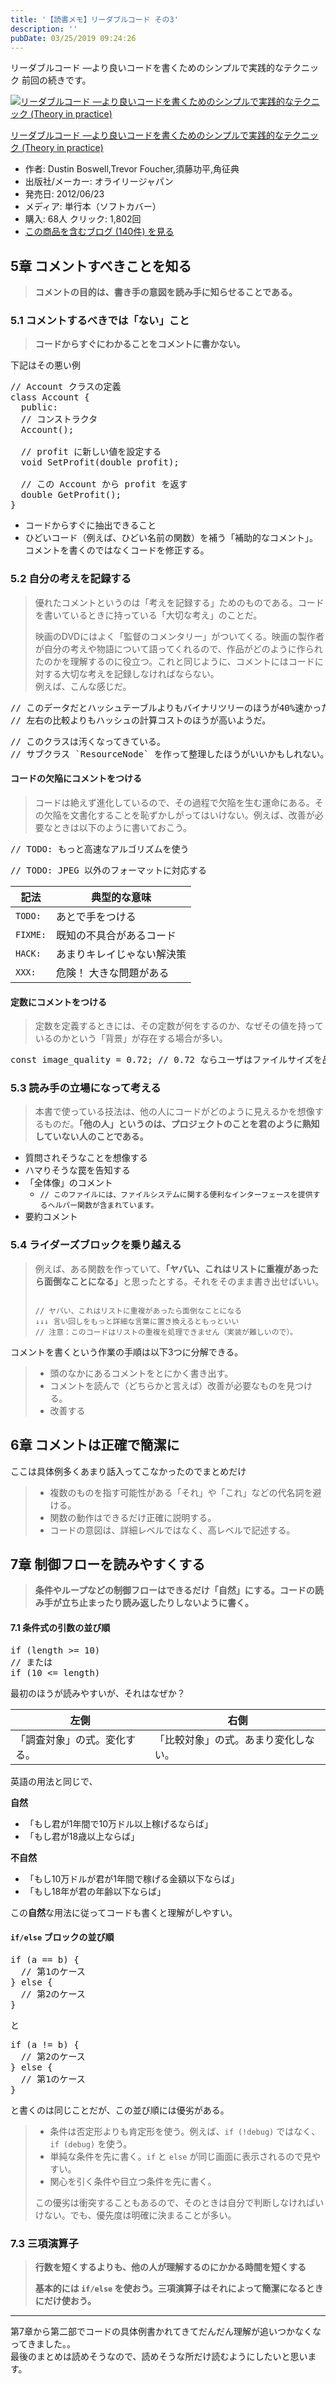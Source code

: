 ```yaml
---
title: '【読書メモ】リーダブルコード その3'
description: ''
pubDate: 03/25/2019 09:24:26
---
```


<p>リーダブルコード ―より良いコードを書くためのシンプルで実践的なテクニック 前回の続きです。</p>

<p><div class="hatena-asin-detail"><a href="http://www.amazon.co.jp/exec/obidos/ASIN/4873115655/hatena-blog-22/"><img src="https://cdn-ak.f.st-hatena.com/images/fotolife/j/jotaki/20190726/20190726111902.jpg" class="hatena-asin-detail-image" alt="リーダブルコード ―より良いコードを書くためのシンプルで実践的なテクニック (Theory in practice)" title="リーダブルコード ―より良いコードを書くためのシンプルで実践的なテクニック (Theory in practice)"></a><div class="hatena-asin-detail-info"><p class="hatena-asin-detail-title"><a href="http://www.amazon.co.jp/exec/obidos/ASIN/4873115655/hatena-blog-22/">リーダブルコード ―より良いコードを書くためのシンプルで実践的なテクニック (Theory in practice)</a></p><ul><li><span class="hatena-asin-detail-label">作者:</span> Dustin Boswell,Trevor Foucher,須藤功平,角征典</li><li><span class="hatena-asin-detail-label">出版社/メーカー:</span> オライリージャパン</li><li><span class="hatena-asin-detail-label">発売日:</span> 2012/06/23</li><li><span class="hatena-asin-detail-label">メディア:</span> 単行本（ソフトカバー）</li><li><span class="hatena-asin-detail-label">購入</span>: 68人 <span class="hatena-asin-detail-label">クリック</span>: 1,802回</li><li><a href="http://d.hatena.ne.jp/asin/4873115655/hatena-blog-22" target="_blank">この商品を含むブログ (140件) を見る</a></li></ul></div><div class="hatena-asin-detail-foot"></div></div></p>

<h2>5章 コメントすべきことを知る</h2>

<blockquote><p><strong>コメントの目的は、書き手の意図を読み手に知らせることである。</strong></p></blockquote>

<h3>5.1 コメントするべきでは「ない」こと</h3>

<blockquote><p><strong>コードからすぐにわかることをコメントに書かない。</strong></p></blockquote>

<p>下記はその悪い例</p>

<pre class="code lang-c" data-lang="c" data-unlink><span class="synComment">// Account クラスの定義</span>
class Account {
  <span class="synStatement">public</span>:
  <span class="synComment">// コンストラクタ</span>
  Account();

  <span class="synComment">// profit に新しい値を設定する</span>
  <span class="synType">void</span> SetProfit(<span class="synType">double</span> profit);

  <span class="synComment">// この Account から profit を返す</span>
  <span class="synType">double</span> GetProfit();
}
</pre>

<ul>
<li>コードからすぐに抽出できること</li>
<li>ひどいコード（例えば、ひどい名前の関数）を補う「補助的なコメント」。<br/>
コメントを書くのではなくコードを修正する。</li>
</ul>

<h3>5.2 自分の考えを記録する</h3>

<blockquote><p>優れたコメントというのは「考えを記録する」ためのものである。コードを書いているときに持っている「大切な考え」のことだ。</p>

<p>映画のDVDにはよく「監督のコメンタリー」がついてくる。映画の製作者が自分の考えや物語について語ってくれるので、作品がどのように作られたのかを理解するのに役立つ。これと同じように、コメントにはコードに対する大切な考えを記録しなければならない。<br/>
例えば、こんな感じだ。</p></blockquote>

<pre class="code" data-lang="" data-unlink>// このデータだとハッシュテーブルよりもバイナリツリーのほうが40%速かった。
// 左右の比較よりもハッシュの計算コストのほうが高いようだ。</pre>

<pre class="code" data-lang="" data-unlink>// このクラスは汚くなってきている。
// サブクラス `ResourceNode` を作って整理したほうがいいかもしれない。</pre>

<h4>コードの欠陥にコメントをつける</h4>

<blockquote><p>コードは絶えず進化しているので、その過程で欠陥を生む運命にある。その欠陥を文書化することを恥ずかしがってはいけない。例えば、改善が必要なときは以下のように書いておこう。</p></blockquote>

<pre class="code" data-lang="" data-unlink>// TODO: もっと高速なアルゴリズムを使う</pre>

<pre class="code" data-lang="" data-unlink>// TODO: JPEG 以外のフォーマットに対応する</pre>

<table>
<thead>
<tr>
<th> 記法     </th>
<th> 典型的な意味               </th>
</tr>
</thead>
<tbody>
<tr>
<td> <code>TODO:</code>  </td>
<td> あとで手をつける           </td>
</tr>
<tr>
<td> <code>FIXME:</code> </td>
<td> 既知の不具合があるコード   </td>
</tr>
<tr>
<td> <code>HACK:</code>  </td>
<td> あまりキレイじゃない解決策 </td>
</tr>
<tr>
<td> <code>XXX:</code>   </td>
<td> 危険！ 大きな問題がある    </td>
</tr>
</tbody>
</table>

<h4>定数にコメントをつける</h4>

<blockquote><p>定数を定義するときには、その定数が何をするのか、なぜその値を持っているのかという「背景」が存在する場合が多い。</p></blockquote>

<pre class="code" data-lang="" data-unlink>const image_quality = 0.72; // 0.72 ならユーザはファイルサイズを品質の面で妥協できる</pre>

<h3>5.3 読み手の立場になって考える</h3>

<blockquote><p>本書で使っている技法は、他の人にコードがどのように見えるかを想像するものだ。<strong>「他の人」というのは、プロジェクトのことを君のように熟知していない人のことである。</strong></p></blockquote>

<ul>
<li>質問されそうなことを想像する</li>
<li>ハマりそうな罠を告知する</li>
<li>「全体像」のコメント

<ul>
<li><code>// このファイルには、ファイルシステムに関する便利なインターフェースを提供するヘルパー関数が含まれています。</code></li>
</ul>
</li>
<li>要約コメント</li>
</ul>

<h3>5.4 ライダーズブロックを乗り越える</h3>

<blockquote><p>例えば、ある関数を作っていて、<strong>「ヤバい、これはリストに重複があったら面倒なことになる」</strong>と思ったとする。それをそのまま書き出せばいい。</p>

<p><code>
// ヤバい、これはリストに重複があったら面倒なことになる
↓↓↓ 言い回しをもっと詳細な言葉に置き換えるともっといい
// 注意：このコードはリストの重複を処理できません（実装が難しいので）。
</code></p></blockquote>

<p>コメントを書くという作業の手順は以下3つに分解できる。</p>

<blockquote><ul>
<li>頭のなかにあるコメントをとにかく書き出す。</li>
<li>コメントを読んで（どちらかと言えば）改善が必要なものを見つける。</li>
<li>改善する</li>
</ul>
</blockquote>

<h2>6章 コメントは正確で簡潔に</h2>

<p>ここは具体例多くあまり話入ってこなかったのでまとめだけ</p>

<blockquote><ul>
<li>複数のものを指す可能性がある「それ」や「これ」などの代名詞を避ける。</li>
<li>関数の動作はできるだけ正確に説明する。</li>
<li>コードの意図は、詳細レベルではなく、高レベルで記述する。</li>
</ul>
</blockquote>

<h2>7章 制御フローを読みやすくする</h2>

<blockquote><p><strong>条件やループなどの制御フローはできるだけ「自然」にする。コードの読み手が立ち止まったり読み返したりしないように書く。</strong></p></blockquote>

<h4>7.1 条件式の引数の並び順</h4>

<pre class="code lang-javascript" data-lang="javascript" data-unlink><span class="synStatement">if</span> (length &gt;= 10)
<span class="synComment">// または</span>
<span class="synStatement">if</span> (10 &lt;= length)
</pre>

<p>最初のほうが読みやすいが、それはなぜか？</p>

<table>
<thead>
<tr>
<th> 左側                         </th>
<th> 右側                                 </th>
</tr>
</thead>
<tbody>
<tr>
<td> 「調査対象」の式。変化する。 </td>
<td> 「比較対象」の式。あまり変化しない。 </td>
</tr>
</tbody>
</table>

<p>英語の用法と同じで、</p>

<p><strong>自然</strong></p>

<ul>
<li>「もし君が1年間で10万ドル以上稼げるならば」</li>
<li>「もし君が18歳以上ならば」</li>
</ul>

<p><strong>不自然</strong></p>

<ul>
<li>「もし10万ドルが君が1年間で稼げる金額以下ならば」</li>
<li>「もし18年が君の年齢以下ならば」</li>
</ul>

<p>この<strong>自然</strong>な用法に従ってコードも書くと理解がしやすい。</p>

<h4><code>if/else</code> ブロックの並び順</h4>

<pre class="code lang-javascript" data-lang="javascript" data-unlink><span class="synStatement">if</span> (a == b) <span class="synIdentifier">{</span>
  <span class="synComment">// 第1のケース</span>
<span class="synIdentifier">}</span> <span class="synStatement">else</span> <span class="synIdentifier">{</span>
  <span class="synComment">// 第2のケース</span>
<span class="synIdentifier">}</span>
</pre>

<p>と</p>

<pre class="code lang-javascript" data-lang="javascript" data-unlink><span class="synStatement">if</span> (a != b) <span class="synIdentifier">{</span>
  <span class="synComment">// 第2のケース</span>
<span class="synIdentifier">}</span> <span class="synStatement">else</span> <span class="synIdentifier">{</span>
  <span class="synComment">// 第1のケース</span>
<span class="synIdentifier">}</span>
</pre>

<p>と書くのは同じことだが、この並び順には優劣がある。</p>

<blockquote><ul>
<li>条件は否定形よりも肯定形を使う。例えば、<code>if (!debug)</code> ではなく、<code>if (debug)</code> を使う。</li>
<li>単純な条件を先に書く。<code>if</code> と <code>else</code> が同じ画面に表示されるので見やすい。</li>
<li>関心を引く条件や目立つ条件を先に書く。</li>
</ul>

<p>この優劣は衝突することもあるので、そのときは自分で判断しなければいけない。でも、優先度は明確に決まることが多い。</p></blockquote>

<h3>7.3 三項演算子</h3>

<blockquote><p><strong>行数を短くするよりも、他の人が理解するのにかかる時間を短くする</strong></p>

<p><strong>基本的には <code>if/else</code> を使おう。三項演算子はそれによって簡潔になるときにだけ使おう。</strong></p></blockquote>

<hr />

<p>第7章から第二部でコードの具体例書かれてきてだんだん理解が追いつかなくなってきました。。<br/>
最後のまとめは読めそうなので、読めそうな所だけ読むようにしたいと思います。</p>
